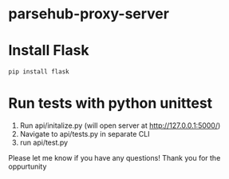 # parsehub-proxy-server

# Install Flask
`pip install flask`

# Run tests with python unittest
1. Run api/initalize.py (will open server at http://127.0.0.1:5000/)
2. Navigate to api/tests.py in separate CLI
3. run api/test.py


Please let me know if you have any questions! 
Thank you for the oppurtunity
